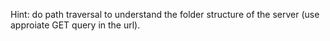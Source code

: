 Hint: do path traversal to understand the folder structure of the server (use approiate GET query in the url).